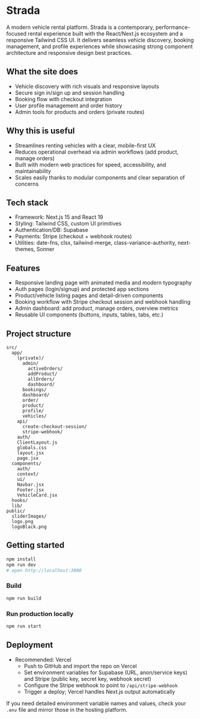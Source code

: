 # Strada

A modern vehicle rental platform. Strada is a contemporary, performance-focused rental experience built with the React/Next.js ecosystem and a responsive Tailwind CSS UI. It delivers seamless vehicle discovery, booking management, and profile experiences while showcasing strong component architecture and responsive design best practices.

## What the site does

- Vehicle discovery with rich visuals and responsive layouts
- Secure sign in/sign up and session handling
- Booking flow with checkout integration
- User profile management and order history
- Admin tools for products and orders (private routes)

## Why this is useful

- Streamlines renting vehicles with a clear, mobile-first UX
- Reduces operational overhead via admin workflows (add product, manage orders)
- Built with modern web practices for speed, accessibility, and maintainability
- Scales easily thanks to modular components and clear separation of concerns

## Tech stack

- Framework: Next.js 15 and React 19
- Styling: Tailwind CSS, custom UI primitives
- Authentication/DB: Supabase
- Payments: Stripe (checkout + webhook routes)
- Utilities: date-fns, clsx, tailwind-merge, class-variance-authority, next-themes, Sonner

## Features

- Responsive landing page with animated media and modern typography
- Auth pages (login/signup) and protected app sections
- Product/vehicle listing pages and detail-driven components
- Booking workflow with Stripe checkout session and webhook handling
- Admin dashboard: add product, manage orders, overview metrics
- Reusable UI components (buttons, inputs, tables, tabs, etc.)

## Project structure

```text
src/
  app/
    (private)/
      admin/
        activeOrders/
        addProduct/
        allOrders/
        dashboard/
      bookings/
      dashboard/
      order/
      product/
      profile/
      vehicles/
    api/
      create-checkout-session/
      stripe-webhook/
    auth/
    ClientLayout.js
    globals.css
    layout.jsx
    page.jsx
  components/
    auth/
    context/
    ui/
    Navbar.jsx
    Footer.jsx
    VehicleCard.jsx
  hooks/
  lib/
public/
  sliderImages/
  logo.png
  logoBlack.png
```

## Getting started

```bash
npm install
npm run dev
# open http://localhost:3000
```

### Build

```bash
npm run build
```

### Run production locally

```bash
npm run start
```

## Deployment

- Recommended: Vercel
  - Push to GitHub and import the repo on Vercel
  - Set environment variables for Supabase (URL, anon/service keys) and Stripe (public key, secret key, webhook secret)
  - Configure the Stripe webhook to point to `/api/stripe-webhook`
  - Trigger a deploy; Vercel handles Next.js output automatically

If you need detailed environment variable names and values, check your `.env` file and mirror those in the hosting platform.
